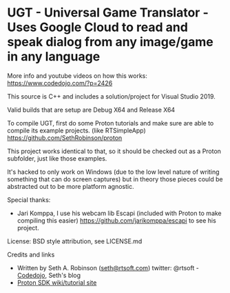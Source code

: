# UGT - Universal Game Translator - Uses Google Cloud to read and speak dialog from any image/game in any language

More info and youtube videos on how this works:  https://www.codedojo.com/?p=2426

This source is C++ and includes a solution/project for Visual Studio 2019.

Valid builds that are setup are Debug X64 and Release X64

To compile UGT, first do some Proton tutorials and make sure are able to compile its 
example projects.  (like RTSimpleApp)  https://github.com/SethRobinson/proton

This project works identical to that, so it should be checked out as a Proton subfolder,
just like those examples.

It's hacked to only work on Windows (due to the low level nature of
writing something that can do screen captures) but in theory those pieces could be
abstracted out to be more platform agnostic.

Special thanks:

* Jari Komppa, I use his webcam lib Escapi (included with Proton to make compiling this easier) https://github.com/jarikomppa/escapi to see his project.

License:  BSD style attribution, see LICENSE.md

Credits and links
- Written by Seth A. Robinson (seth@rtsoft.com) twitter: @rtsoft - [Codedojo](https://www.codedojo.com), Seth's blog
- [Proton SDK wiki/tutorial site](https://www.protonsdk.com)

